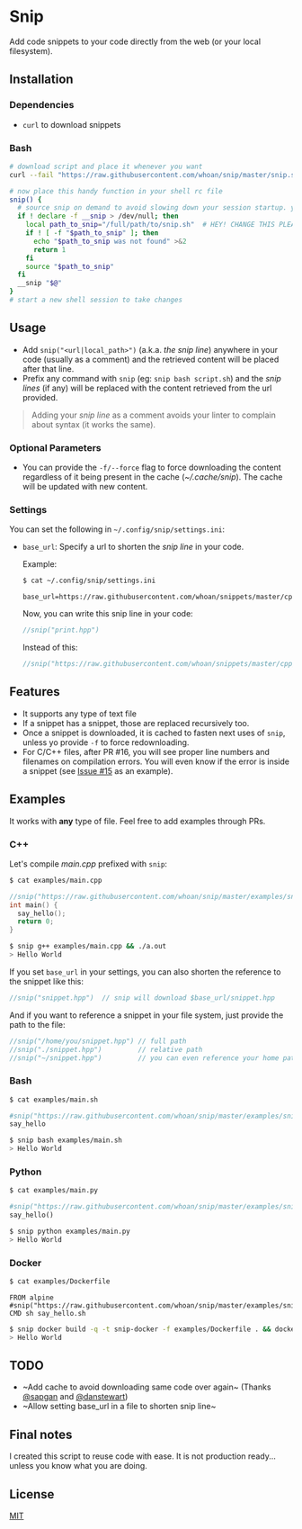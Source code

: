 # Snip

Add code snippets to your code directly from the web (or your local filesystem).

## Installation

### Dependencies

- `curl` to download snippets

### Bash

```bash
# download script and place it whenever you want
curl --fail "https://raw.githubusercontent.com/whoan/snip/master/snip.sh" > snip.sh
```

```bash
# now place this handy function in your shell rc file
snip() {
  # source snip on demand to avoid slowing down your session startup. you're welcome :)
  if ! declare -f __snip > /dev/null; then
    local path_to_snip="/full/path/to/snip.sh"  # HEY! CHANGE THIS PLEASE!!!
    if ! [ -f "$path_to_snip" ]; then
      echo "$path_to_snip was not found" >&2
      return 1
    fi
    source "$path_to_snip"
  fi
  __snip "$@"
}
# start a new shell session to take changes
```

## Usage

- Add `snip("<url|local_path>")` (a.k.a. *the snip line*) anywhere in your code (usually as a comment) and the retrieved content will be placed after that line.
- Prefix any command with `snip` (eg: `snip bash script.sh`) and the *snip lines* (if any) will be replaced with the content retrieved from the url provided.

> Adding your *snip line* as a comment avoids your linter to complain about syntax (it works the same).

### Optional Parameters

- You can provide the `-f/--force` flag to force downloading the content regardless of it being present in the cache (*~/.cache/snip*). The cache will be updated with new content.

### Settings

You can set the following in `~/.config/snip/settings.ini`:

- `base_url`: Specify a url to shorten the *snip line* in your code.


    Example:

    ```bash
    $ cat ~/.config/snip/settings.ini

    ```
    ```
    base_url=https://raw.githubusercontent.com/whoan/snippets/master/cpp/
    ```

    Now, you can write this snip line in your code:

    ```cpp
    //snip("print.hpp")
    ```

    Instead of this:

    ```cpp
    //snip("https://raw.githubusercontent.com/whoan/snippets/master/cpp/print.hpp")
    ```

## Features

- It supports any type of text file
- If a snippet has a snippet, those are replaced recursively too.
- Once a snippet is downloaded, it is cached to fasten next uses of `snip`, unless yo provide `-f` to force redownloading.
- For C/C++ files, after PR #16, you will see proper line numbers and filenames on compilation errors. You will even know if the error is inside a snippet (see [Issue #15](https://github.com/whoan/snip/issues/15) as an example).

## Examples

It works with **any** type of file. Feel free to add examples through PRs.

### C++

Let's compile *main.cpp* prefixed with `snip`:

```bash
$ cat examples/main.cpp
```
```cpp
//snip("https://raw.githubusercontent.com/whoan/snip/master/examples/snippet.hpp")
int main() {
  say_hello();
  return 0;
}
```

```bash
$ snip g++ examples/main.cpp && ./a.out
> Hello World
```

If you set `base_url` in your settings, you can also shorten the reference to the snippet like this:

```cpp
//snip("snippet.hpp")  // snip will download $base_url/snippet.hpp
```

And if you want to reference a snippet in your file system, just provide the path to the file:

```cpp
//snip("/home/you/snippet.hpp") // full path
//snip("./snippet.hpp")         // relative path
//snip("~/snippet.hpp")         // you can even reference your home path with ~
```

### Bash

```bash
$ cat examples/main.sh
```
```bash
#snip("https://raw.githubusercontent.com/whoan/snip/master/examples/snippet.sh")
say_hello
```

```bash
$ snip bash examples/main.sh
> Hello World
```

### Python

```bash
$ cat examples/main.py
```
```python
#snip("https://raw.githubusercontent.com/whoan/snip/master/examples/snippet.py")
say_hello()
```

```bash
$ snip python examples/main.py
> Hello World
```

### Docker

```bash
$ cat examples/Dockerfile
```
```
FROM alpine
#snip("https://raw.githubusercontent.com/whoan/snip/master/examples/snippet.dockerfile")
CMD sh say_hello.sh
```

```bash
$ snip docker build -q -t snip-docker -f examples/Dockerfile . && docker run snip-docker
> Hello World
```

## TODO

- ~Add cache to avoid downloading same code over again~ (Thanks [@sapgan](https://github.com/sapgan) and [@danstewart](https://github.com/danstewart))
- ~Allow setting base_url in a file to shorten snip line~

## Final notes

I created this script to reuse code with ease. It is not production ready... unless you know what you are doing.

## License

[MIT](https://github.com/whoan/snip/blob/master/LICENSE)
